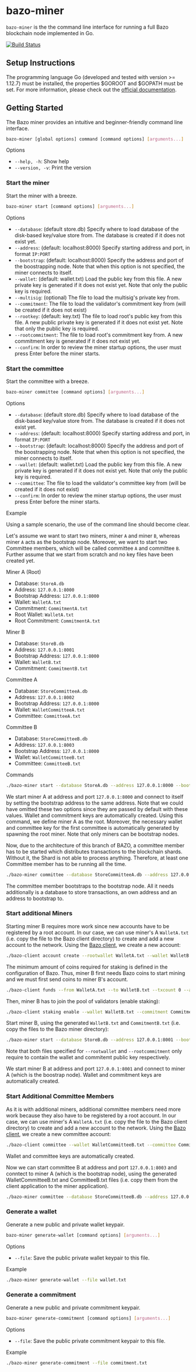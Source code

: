 # bazo-miner
`bazo-miner` is the the command line interface for running a full Bazo blockchain node implemented in Go.

[![Build Status](https://travis-ci.org/bazo-blockchain/bazo-miner.svg?branch=master)](https://travis-ci.org/bazo-blockchain/bazo-miner)

## Setup Instructions

The programming language Go (developed and tested with version >= 1.12.7) must be installed, the properties $GOROOT and $GOPATH must be set. For more information, please check out the [official documentation](https://github.com/golang/go/wiki/SettingGOPATH).

## Getting Started

The Bazo miner provides an intuitive and beginner-friendly command line interface.

```bash
bazo-miner [global options] command [command options] [arguments...]
```

Options
* `--help, -h`: Show help 
* `--version, -v`: Print the version

### Start the miner

Start the miner with a breeze. 

```bash
bazo-miner start [command options] [arguments...]
```

Options
* `--database`: (default store.db) Specify where to load database of the disk-based key/value store from. The database is created if it does not exist yet.
* `--address`: (default: localhost:8000) Specify starting address and port, in format `IP:PORT`
* `--bootstrap`: (default: localhost:8000) Specify the address and port of the boostrapping node. Note that when this option is not specified, the miner connects to itself.
* `--wallet`: (default: wallet.txt) Load the public key from this file. A new private key is generated if it does not exist yet. Note that only the public key is required.
* `--multisig`: (optional) The file to load the multisig's private key from.
* `--commitment`: The file to load the validator's commitment key from (will be created if it does not exist)
* `--rootkey`: (default: key.txt) The file to load root's public key from this file. A new public private key is generated if it does not exist yet. Note that only the public key is required.
* `--rootcommitment`: The file to load root's commitment key from. A new commitment key is generated if it does not exist yet.
* `--confirm`: In order to review the miner startup options, the user must press Enter before the miner starts.


### Start the committee

Start the committee with a breeze. 

```bash
bazo-miner committee [command options] [arguments...]
```

Options
* `--database`: (default store.db) Specify where to load database of the disk-based key/value store from. The database is created if it does not exist yet.
* `--address`: (default: localhost:8000) Specify starting address and port, in format `IP:PORT`
* `--bootstrap`: (default: localhost:8000) Specify the address and port of the boostrapping node. Note that when this option is not specified, the miner connects to itself.
* `--wallet`: (default: wallet.txt) Load the public key from this file. A new private key is generated if it does not exist yet. Note that only the public key is required.
* `--committee`: The file to load the validator's committee key from (will be created if it does not exist)
* `--confirm`: In order to review the miner startup options, the user must press Enter before the miner starts.

Example

Using a sample scenario, the use of the command line should become clear.

Let's assume we want to start two miners, miner `A` and miner `B`, whereas miner `A` acts as the bootstrap node. Moreover, we want to start two Committee members, which will be called committee `A` and committee `B`.
Further assume that we start from scratch and no key files have been created yet.

Miner A (Root)
* Database: `StoreA.db`
* Address: `127.0.0.1:8000`
* Bootstrap Address: `127.0.0.1:8000`
* Wallet: `WalletA.txt`
* Commitment: `CommitmentA.txt`
* Root Wallet: `WalletA.txt`
* Root Commitment: `CommitmentA.txt`

Miner B
* Database: `StoreB.db`
* Address: `127.0.0.1:8001`
* Bootstrap Address: `127.0.0.1:8000`
* Wallet: `WalletB.txt`
* Commitment: `CommitmentB.txt`


Committee A
* Database: `StoreCommitteeA.db`
* Address: `127.0.0.1:8002`
* Bootstrap Address: `127.0.0.1:8000`
* Wallet: `WalletCommitteeA.txt`
* Committee: `CommitteeA.txt`

Committee B
* Database: `StoreCommitteeB.db`
* Address: `127.0.0.1:8003`
* Bootstrap Address: `127.0.0.1:8000`
* Wallet: `WalletCommitteeB.txt`
* Committee: `CommitteeB.txt`

Commands

```bash
./bazo-miner start --database StoreA.db --address 127.0.0.1:8000 --bootstrap 127.0.0.1:8000 --wallet WalletA.txt --commitment CommitmentA.txt --multisig WalletA.txt --rootwallet WalletA.txt --rootcommitment CommitmentA.txt
```

We start miner A at address and port `127.0.0.1:8000` and connect to itself by setting the bootstrap address to the same address.
Note that we could have omitted these two options since they are passed by default with these values.
Wallet and commitment keys are automatically created. Using this command, we define miner A as the root. Moreover, the necessary wallet and committee key for the first committee is automatically generated by spawning the root miner. Note that only miners can be bootstrap nodes.

Now, due to the architecture of this branch of BAZO, a committee member has to be started which distributes transactions to the blockchain shards. Without it, the Shard is not able to process anything. Therefore, at least one Committee member has to be running all the time.

```bash
./bazo-miner committee --database StoreCommitteeA.db --address 127.0.0.1:8002 --bootstrap 127.0.0.1:8000  --wallet WalletCommitteeA.txt --committee CommitteeA.txt
```

The committee member bootstraps to the bootstrap node. All it needs additionally is a database to store transactions, an own address and an address to bootstrap to. 


### Start additional Miners

Starting miner B requires more work since new accounts have to be registered by a root account.
In our case, we can use miner's A `WalletA.txt` (i.e. copy the file to the Bazo client directory) to create and add a new account to the network.
Using the [Bazo client](https://github.com/oigele/bazo-client/tree/ClientForIoT), we create a new account:

```bash
./bazo-client account create --rootwallet WalletA.txt --wallet WalletB.txt 
```

The minimum amount of coins required for staking is defined in the configuration of Bazo.
Thus, miner B first needs Bazo coins to start mining and we must first send coins to miner B's account.

```bash
./bazo-client funds --from WalletA.txt --to WalletB.txt --txcount 0 --amount 2000 --multisig WalletA.txt
```

Then, miner B has to join the pool of validators (enable staking):
```bash
./bazo-client staking enable --wallet WalletB.txt --commitment CommitmentB.txt
```

Start miner B, using the generated `WalletB.txt` and `CommitmentB.txt` (i.e. copy the files to the Bazo miner directory):

```bash
./bazo-miner start --database StoreB.db --address 127.0.0.1:8001 --bootstrap 127.0.0.1:8000 --wallet WalletB.txt --commitment CommitmentB.txt --rootwallet WalletA.txt --rootcommitment CommitmentA.txt
```

Note that both files specified for `--rootwallet` and `--rootcommitment` only require to contain the wallet and commitemt public key respectively.

We start miner B at address and port `127.0.0.1:8001` and connect to miner A (which is the boostrap node).
Wallet and commitment keys are automatically created.

### Start Additional Committee Members

As it is with additional miners, additional committee members need more work because they also have to be registered by a root account.
In our case, we can use miner's A `WalletA.txt` (i.e. copy the file to the Bazo client directory) to create and add a new account to the network.
Using the [Bazo client](https://github.com/oigele/bazo-client/tree/ClientForIoT), we create a new committee account:

```bash
./bazo-client committee --wallet WalletCommitteeB.txt --committee CommitteeB.txt --rootwallet WalletA.txt
```
Wallet and committee keys are automatically created.

Now we can start committee B at address and port `127.0.0.1:8003` and conntect to miner A (which is the bootstrap node), using the generated WalletCommitteeB.txt and CommitteeB.txt files (i.e. copy them from the client application to the miner application).


```bash
./bazo-miner committee --database StoreCommitteeB.db --address 127.0.0.1:8003 --bootstrap 127.0.0.1:8000  --wallet WalletCommitteeB.txt --committee CommitteeB.txt
```

### Generate a wallet

Generate a new public and private wallet keypair.

```bash
bazo-miner generate-wallet [command options] [arguments...]
```

Options
* `--file`: Save the public private wallet keypair to this file.

Example

```bash
./bazo-miner generate-wallet --file wallet.txt
```


### Generate a commitment

Generate a new public and private commitment keypair.

```bash
bazo-miner generate-commitment [command options] [arguments...]
```

Options
* `--file`: Save the public private commitment keypair to this file.

Example

```bash
./bazo-miner generate-commitment --file commitment.txt
```

